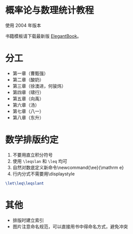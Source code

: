 ﻿# 概率论与数理统计教程
使用 2004 年版本

书籍模板请下载最新版 [ElegantBook](https://github.com/ElegantLaTeX/ElegantBook)。

# 分工

+ 第一章（曹甄强）
+ 第二章（酸奶）
+ 第三章（徐澳进，何骏炜）
+ 第四章（啸行）
+ 第五章（向禹）
+ 第六章（汤）
+ 第七章（八一）
+ 第八章（东升）

# 数学排版约定

1. 不要用直立积分符号
2. 使用 `\leqslan` 和 `\leq` 均可
3. 自然对数底定义新命令\newcommand{\ee}{\mathrm e}
4. 行内分式不需要用\displaystyle


```tex
\let\leq\leqslant
```

# 其他

+ 排版时建立索引
+ 图片注意命名规范，可以直接用书中得命名方式，避免冲突
